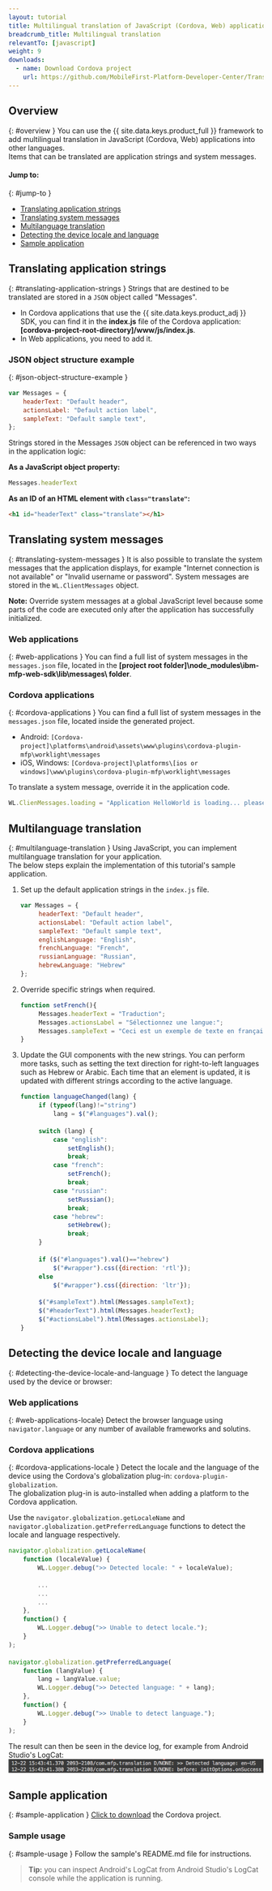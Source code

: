 ```yaml
---
layout: tutorial
title: Multilingual translation of JavaScript (Cordova, Web) applications
breadcrumb_title: Multilingual translation
relevantTo: [javascript]
weight: 9
downloads:
  - name: Download Cordova project
    url: https://github.com/MobileFirst-Platform-Developer-Center/Translation/tree/release80
---
```

<!-- NLS_CHARSET=UTF-8 -->
## Overview
{: #overview }
You can use the {{ site.data.keys.product_full }} framework to add multilingual translation in JavaScript (Cordova, Web) applications into other languages.  
Items that can be translated are application strings and system messages. 

#### Jump to:
{: #jump-to }
* [Translating application strings](#translating-application-strings)
* [Translating system messages](#translating-system-messages)
* [Multilanguage translation](#multilanguage-translation)
* [Detecting the device locale and language](#detecting-the-device-locale-and-language)
* [Sample application](#sample-application)

## Translating application strings
{: #translating-application-strings }
Strings that are destined to be translated are stored in a `JSON` object called "Messages". 

- In Cordova applications that use the {{ site.data.keys.product_adj }} SDK, you can find it in the **index.js** file of the Cordova application: **[cordova-project-root-directory]/www/js/index.js**.
- In Web applications, you need to add it.

### JSON object structure example
{: #json-object-structure-example }

```javascript
var Messages = {
    headerText: "Default header",
    actionsLabel: "Default action label",
    sampleText: "Default sample text",
};
```

Strings stored in the Messages `JSON` object can be referenced in two ways in the application logic:

**As a JavaScript object property:**

```javascript
Messages.headerText
```

**As an ID of an HTML element with `class="translate"`:**

```html
<h1 id="headerText" class="translate"></h1>
```

## Translating system messages
{: #translating-system-messages }
It is also possible to translate the system messages that the application displays, for example "Internet connection is not available" or "Invalid username or password". System messages are stored in the `WL.ClientMessages` object.

**Note:** Override system messages at a global JavaScript level because some parts of the code are executed only after the application has successfully initialized.

### Web applications
{: #web-applications }
You can find a full list of system messages in the `messages.json` file, located in the **[project root folder]\node_modules\ibm-mfp-web-sdk\lib\messages\ folder**.

### Cordova applications
{: #cordova-applications }
You can find a full list of system messages in the `messages.json` file, located inside the generated project.

- Android: `[Cordova-project]\platforms\android\assets\www\plugins\cordova-plugin-mfp\worklight\messages`
- iOS, Windows: `[Cordova-project]\platforms\[ios or windows]\www\plugins\cordova-plugin-mfp\worklight\messages`

To translate a system message, override it in the application code.

```javascript
WL.ClienMessages.loading = "Application HelloWorld is loading... please wait.";
```

## Multilanguage translation
{: #multilanguage-translation }
Using JavaScript, you can implement multilanguage translation for your application.  
The below steps explain the implementation of this tutorial's sample application.

1. Set up the default application strings in the `index.js` file.

   ```javascript
   var Messages = {
        headerText: "Default header",
        actionsLabel: "Default action label",
        sampleText: "Default sample text",
        englishLanguage: "English",
        frenchLanguage: "French",
        russianLanguage: "Russian",
        hebrewLanguage: "Hebrew"
   };
   ```

2. Override specific strings when required.

   ```javascript
   function setFrench(){
        Messages.headerText = "Traduction";
        Messages.actionsLabel = "Sélectionnez une langue:";
        Messages.sampleText = "Ceci est un exemple de texte en français.";
   }
   ```

3. Update the GUI components with the new strings. You can perform more tasks, such as setting the text direction for right-to-left languages such as Hebrew or Arabic. Each time that an element is updated, it is updated with different strings according to the active language.

   ```javascript
   function languageChanged(lang) {
        if (typeof(lang)!="string") 
            lang = $("#languages").val();
        
        switch (lang) {
            case "english":
                setEnglish();
                break;
            case "french":
                setFrench();
                break;
            case "russian":
                setRussian();
                break;
            case "hebrew":
                setHebrew();
                break;
        }
               
        if ($("#languages").val()=="hebrew")
            $("#wrapper").css({direction: 'rtl'});
        else
            $("#wrapper").css({direction: 'ltr'});
      
        $("#sampleText").html(Messages.sampleText);
        $("#headerText").html(Messages.headerText);
        $("#actionsLabel").html(Messages.actionsLabel);
   }
   ```

## Detecting the device locale and language
{: #detecting-the-device-locale-and-language }
To detect the language used by the device or browser:

### Web applications
{: #web-applications-locale}
Detect the browser language using `navigator.language` or any number of available frameworks and solutins.

### Cordova applications
{: #cordova-applications-locale }
Detect the locale and the language of the device using the Cordova's globalization plug-in: `cordova-plugin-globalization`.  
The globalization plug-in is auto-installed when adding a platform to the Cordova application.

Use the `navigator.globalization.getLocaleName` and `navigator.globalization.getPreferredLanguage` functions to detect the locale and language respectively.

```javascript
navigator.globalization.getLocaleName(
	function (localeValue) {
		WL.Logger.debug(">> Detected locale: " + localeValue);
		
        ...
        ...
        ...
	},
	function() {
		WL.Logger.debug(">> Unable to detect locale.");
	}
);

navigator.globalization.getPreferredLanguage(
	function (langValue) {
		lang = langValue.value;
		WL.Logger.debug(">> Detected language: " + lang);
	},
	function() {
		WL.Logger.debug(">> Unable to detect language.");
	}
);
```

The result can then be seen in the device log, for example from Android Studio's LogCat:  
![Get device localle and language](DeviceLocaleLangugae.png)

## Sample application
{: #sample-application }
[Click to download](https://github.com/MobileFirst-Platform-Developer-Center/Translation) the Cordova project.  

### Sample usage
{: #sample-usage }
Follow the sample's README.md file for instructions.

> <span class="glyphicon glyphicon-info-sign" aria-hidden="true"></span> **Tip:** you can inspect Android's LogCat from Android Studio's LogCat console while the application is running.
